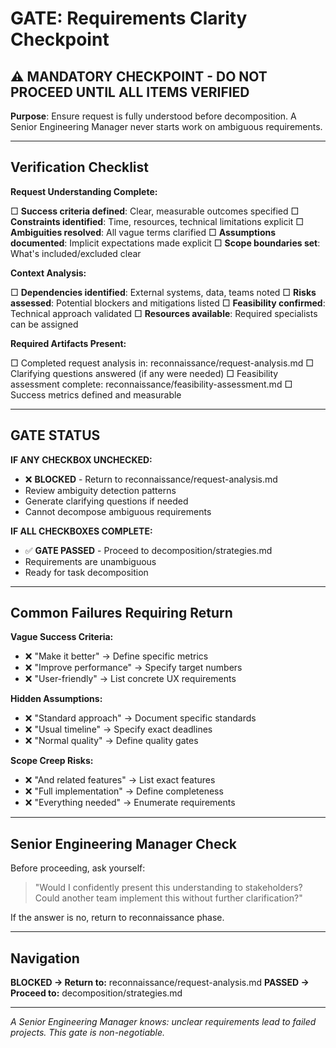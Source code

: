 # GATE: Requirements Clarity Checkpoint

## ⚠️ MANDATORY CHECKPOINT - DO NOT PROCEED UNTIL ALL ITEMS VERIFIED

**Purpose**: Ensure request is fully understood before decomposition. A Senior Engineering Manager never starts work on ambiguous requirements.

---

## Verification Checklist

**Request Understanding Complete:**

□ **Success criteria defined**: Clear, measurable outcomes specified
□ **Constraints identified**: Time, resources, technical limitations explicit
□ **Ambiguities resolved**: All vague terms clarified
□ **Assumptions documented**: Implicit expectations made explicit
□ **Scope boundaries set**: What's included/excluded clear

**Context Analysis:**

□ **Dependencies identified**: External systems, data, teams noted
□ **Risks assessed**: Potential blockers and mitigations listed
□ **Feasibility confirmed**: Technical approach validated
□ **Resources available**: Required specialists can be assigned

**Required Artifacts Present:**

□ Completed request analysis in: reconnaissance/request-analysis.md
□ Clarifying questions answered (if any were needed)
□ Feasibility assessment complete: reconnaissance/feasibility-assessment.md
□ Success metrics defined and measurable

---

## GATE STATUS

**IF ANY CHECKBOX UNCHECKED:**
- ❌ **BLOCKED** - Return to reconnaissance/request-analysis.md
- Review ambiguity detection patterns
- Generate clarifying questions if needed
- Cannot decompose ambiguous requirements

**IF ALL CHECKBOXES COMPLETE:**
- ✅ **GATE PASSED** - Proceed to decomposition/strategies.md
- Requirements are unambiguous
- Ready for task decomposition

---

## Common Failures Requiring Return

**Vague Success Criteria:**
- ❌ "Make it better" → Define specific metrics
- ❌ "Improve performance" → Specify target numbers
- ❌ "User-friendly" → List concrete UX requirements

**Hidden Assumptions:**
- ❌ "Standard approach" → Document specific standards
- ❌ "Usual timeline" → Specify exact deadlines
- ❌ "Normal quality" → Define quality gates

**Scope Creep Risks:**
- ❌ "And related features" → List exact features
- ❌ "Full implementation" → Define completeness
- ❌ "Everything needed" → Enumerate requirements

---

## Senior Engineering Manager Check

Before proceeding, ask yourself:
> "Would I confidently present this understanding to stakeholders? Could another team implement this without further clarification?"

If the answer is no, return to reconnaissance phase.

---

## Navigation

**BLOCKED → Return to:** reconnaissance/request-analysis.md
**PASSED → Proceed to:** decomposition/strategies.md

---

*A Senior Engineering Manager knows: unclear requirements lead to failed projects. This gate is non-negotiable.*